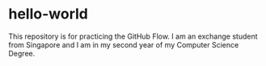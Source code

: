 # hello-world
This repository is for practicing the GitHub Flow.
I am an exchange student from Singapore and I am in my second year of my Computer Science Degree.
